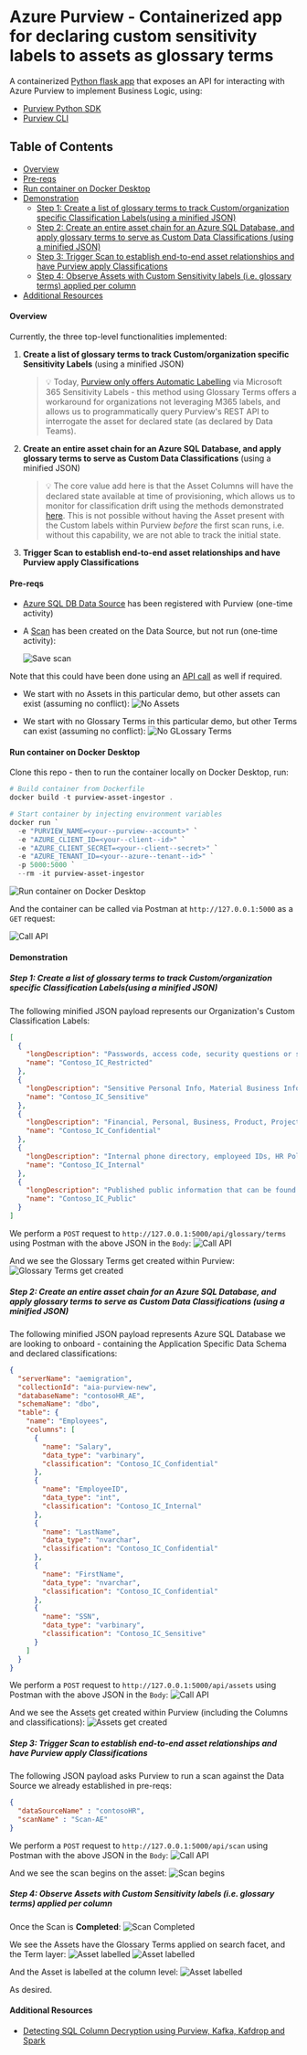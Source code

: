 # Azure Purview - Containerized app for declaring custom sensitivity labels to assets as glossary terms <!-- omit in toc -->

A containerized [Python flask app](https://flask.palletsprojects.com/en/2.0.x/) that exposes an API for interacting with Azure Purview to implement Business Logic, using:

- [Purview Python SDK](https://github.com/Azure/azure-sdk-for-python/tree/main/sdk/purview)
- [Purview CLI](https://github.com/tayganr/purviewcli)

## Table of Contents <!-- omit in toc -->

- [Overview](#overview)
- [Pre-reqs](#pre-reqs)
- [Run container on Docker Desktop](#run-container-on-docker-desktop)
- [Demonstration](#demonstration)
  - [Step 1: Create a list of glossary terms to track Custom/organization specific Classification Labels(using a minified JSON)](#step-1-create-a-list-of-glossary-terms-to-track-customorganization-specific-classification-labelsusing-a-minified-json)
  - [Step 2: Create an entire asset chain for an Azure SQL Database, and apply glossary terms to serve as Custom Data Classifications (using a minified JSON)](#step-2-create-an-entire-asset-chain-for-an-azure-sql-database-and-apply-glossary-terms-to-serve-as-custom-data-classifications-using-a-minified-json)
  - [Step 3: Trigger Scan to establish end-to-end asset relationships and have Purview apply Classifications](#step-3-trigger-scan-to-establish-end-to-end-asset-relationships-and-have-purview-apply-classifications)
  - [Step 4: Observe Assets with Custom Sensitivity labels (i.e. glossary terms) applied per column](#step-4-observe-assets-with-custom-sensitivity-labels-ie-glossary-terms-applied-per-column)
- [Additional Resources](#additional-resources)

#### Overview

Currently, the three top-level functionalities implemented:

1. **Create a list of glossary terms to track Custom/organization specific Sensitivity Labels** (using a minified JSON)

   > 💡 Today, [Purview only offers Automatic Labelling](https://docs.microsoft.com/en-us/azure/purview/sensitivity-labels-frequently-asked-questions#can-i-manually-label-an-asset--or-manually-modify-or-remove-a-label-in-azure-purview) via Microsoft 365 Sensitivity Labels - this method using Glossary Terms offers a workaround for organizations not leveraging M365 labels, and allows us to programmatically query Purview's REST API to interrogate the asset for declared state (as declared by Data Teams).

2. **Create an entire asset chain for an Azure SQL Database, and apply glossary terms to serve as Custom Data Classifications** (using a minified JSON)

   > 💡 The core value add here is that the Asset Columns will have the declared state available at time of provisioning, which allows us to monitor for classification drift using the methods demonstrated [here](https://www.rakirahman.me/purview-sql-cle-events-with-kafdrop/). This is not possible without having the Asset present with the Custom labels within Purview _before_ the first scan runs, i.e. without this capability, we are not able to track the initial state.

3. **Trigger Scan to establish end-to-end asset relationships and have Purview apply Classifications**

#### Pre-reqs

- [Azure SQL DB Data Source](https://docs.microsoft.com/en-us/azure/purview/register-scan-azure-sql-database#register-an-azure-sql-database-data-source) has been registered with Purview (one-time activity)
- A [Scan](https://docs.microsoft.com/en-us/azure/purview/register-scan-azure-sql-database#creating-and-running-a-scan) has been created on the Data Source, but not run (one-time activity):

  ![Save scan](images/1.png)

Note that this could have been done using an [API call](https://github.com/tayganr/purviewcli#scan) as well if required.

- We start with no Assets in this particular demo, but other assets can exist (assuming no conflict):
  ![No Assets](images/4.png)

- We start with no Glossary Terms in this particular demo, but other Terms can exist (assuming no conflict):
  ![No GLossary Terms](images/5.png)

#### Run container on Docker Desktop

Clone this repo - then to run the container locally on Docker Desktop, run:

```powershell
# Build container from Dockerfile
docker build -t purview-asset-ingestor .

# Start container by injecting environment variables
docker run `
  -e "PURVIEW_NAME=<your--purview--account>" `
  -e "AZURE_CLIENT_ID=<your--client--id>" `
  -e "AZURE_CLIENT_SECRET=<your--client--secret>" `
  -e "AZURE_TENANT_ID=<your--azure--tenant--id>" `
  -p 5000:5000 `
  --rm -it purview-asset-ingestor

```

![Run container on Docker Desktop](images/2.png)

And the container can be called via Postman at `http://127.0.0.1:5000` as a `GET` request:

![Call API](images/3.png)

#### Demonstration

##### Step 1: Create a list of glossary terms to track Custom/organization specific Classification Labels(using a minified JSON)

The following minified JSON payload represents our Organization's Custom Classification Labels:

```JSON
[
  {
    "longDescription": "Passwords, access code, security questions or similar.",
    "name": "Contoso_IC_Restricted"
  },
  {
    "longDescription": "Sensitive Personal Info, Material Business Information",
    "name": "Contoso_IC_Sensitive"
  },
  {
    "longDescription": "Financial, Personal, Business, Product, Project or Proprietary Information.",
    "name": "Contoso_IC_Confidential"
  },
  {
    "longDescription": "Internal phone directory, employeed IDs, HR Policies, Client info not combined with PII",
    "name": "Contoso_IC_Internal"
  },
  {
    "longDescription": "Published public information that can be found on the internet.",
    "name": "Contoso_IC_Public"
  }
]
```

We perform a `POST` request to `http://127.0.0.1:5000/api/glossary/terms` using Postman with the above JSON in the `Body`:
![Call API](images/6.png)

And we see the Glossary Terms get created within Purview:
![Glossary Terms get created](images/7.png)

##### Step 2: Create an entire asset chain for an Azure SQL Database, and apply glossary terms to serve as Custom Data Classifications (using a minified JSON)

The following minified JSON payload represents Azure SQL Database we are looking to onboard - containing the Application Specific Data Schema and declared classifications:

```JSON
{
  "serverName": "aemigration",
  "collectionId": "aia-purview-new",
  "databaseName": "contosoHR_AE",
  "schemaName": "dbo",
  "table": {
    "name": "Employees",
    "columns": [
      {
        "name": "Salary",
        "data_type": "varbinary",
        "classification": "Contoso_IC_Confidential"
      },
      {
        "name": "EmployeeID",
        "data_type": "int",
        "classification": "Contoso_IC_Internal"
      },
      {
        "name": "LastName",
        "data_type": "nvarchar",
        "classification": "Contoso_IC_Confidential"
      },
      {
        "name": "FirstName",
        "data_type": "nvarchar",
        "classification": "Contoso_IC_Confidential"
      },
      {
        "name": "SSN",
        "data_type": "varbinary",
        "classification": "Contoso_IC_Sensitive"
      }
    ]
  }
}
```

We perform a `POST` request to `http://127.0.0.1:5000/api/assets` using Postman with the above JSON in the `Body`:
![Call API](images/8.png)

And we see the Assets get created within Purview (including the Columns and classifications):
![Assets get created](images/9.png)

##### Step 3: Trigger Scan to establish end-to-end asset relationships and have Purview apply Classifications

The following JSON payload asks Purview to run a scan against the Data Source we already established in pre-reqs:

```JSON
{
  "dataSourceName" : "contosoHR",
  "scanName" : "Scan-AE"
}
```

We perform a `POST` request to `http://127.0.0.1:5000/api/scan` using Postman with the above JSON in the `Body`:
![Call API](images/10.png)

And we see the scan begins on the asset:
![Scan begins](images/11.png)

##### Step 4: Observe Assets with Custom Sensitivity labels (i.e. glossary terms) applied per column

Once the Scan is **Completed**:
![Scan Completed](images/14.png)

We see the Assets have the Glossary Terms applied on search facet, and the Term layer:
![Asset labelled](images/12.png)
![Asset labelled](images/13.png)

And the Asset is labelled at the column level:
![Asset labelled](images/15.png)

As desired.

#### Additional Resources

- [Detecting SQL Column Decryption using Purview, Kafka, Kafdrop and Spark](https://www.rakirahman.me/purview-sql-cle-events-with-kafdrop/)
